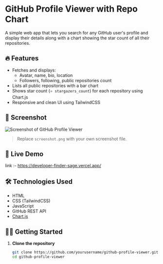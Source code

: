 # GitHub Profile Viewer with Repo Chart

A simple web app that lets you search for any GitHub user's profile and display their details along with a chart showing the star count of all their repositories.

## 🔥 Features

- Fetches and displays:
  - Avatar, name, bio, location
  - Followers, following, public repositories count
- Lists all public repositories with a bar chart
- Shows star count (`⭐ stargazers_count`) for each repository using Chart.js
- Responsive and clean UI using TailwindCSS

## 📸 Screenshot

![Screenshot of GitHub Profile Viewer](screenshot.png)

> Replace `screenshot.png` with your own screenshot file.

## 🚀 Live Demo
link :- https://developer-finder-sage.vercel.app/

## 🛠️ Technologies Used

- HTML
- CSS (TailwindCSS)
- JavaScript
- GitHub REST API
- [Chart.js](https://www.chartjs.org/)

## 🧑‍💻 Getting Started

1. **Clone the repository**
   ```bash
   git clone https://github.com/yourusername/github-profile-viewer.git
   cd github-profile-viewer
